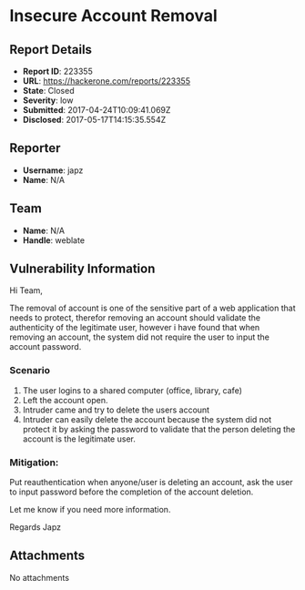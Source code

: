 # Insecure Account Removal

## Report Details
- **Report ID**: 223355
- **URL**: https://hackerone.com/reports/223355
- **State**: Closed
- **Severity**: low
- **Submitted**: 2017-04-24T10:09:41.069Z
- **Disclosed**: 2017-05-17T14:15:35.554Z

## Reporter
- **Username**: japz
- **Name**: N/A

## Team
- **Name**: N/A
- **Handle**: weblate

## Vulnerability Information
Hi Team,

The removal of account is one of the sensitive part of a web application that needs to protect, therefor removing an account should validate the authenticity of the legitimate user, however i have found that when removing an account, the system did not require the user to input the account password.

### Scenario

  1. The user logins to a shared computer (office, library, cafe) 
  2. Left the account open.
  3. Intruder came and try to delete the users account
  4. Intruder can easily delete the account because the system did not protect it by asking the password to validate that the person deleting the account is the legitimate user.

### Mitigation:

Put reauthentication when anyone/user is deleting an account, ask the user to input password before the completion of the account deletion.

Let me know if you need more information.

Regards
Japz

## Attachments
No attachments
